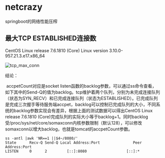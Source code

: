 # netcrazy
springboot的网络性能压榨

## 最大TCP ESTABLISHED连接数
CentOS Linux release 7.6.1810 (Core)
Linux version 3.10.0-957.21.3.e17.x86_64

![tcp_max_conn](/Users/chengmeinan/project/netcrazy/image/tcp_max_conn.png)

结论：

​	accpetCount对应是socket listen函数的backlog参数，可以通过ss命令查看，如下其中的Send-Q的值为backlog。tcp维护着两个队列，分别为未完成连接队列（状态为SYN_RECV）和已完成连接队列（状态为ESTABLISHED）。已完成队列是完成三次握手等待服务端accpet，backlog可以控制已完成队列的大小，不同系统的backlog参数实现会有差异，根据上面的测试数据可以得出CentOS Linux release 7.6.1810 (Core)完成队列的实际大小等于backlog+1。同时backlog受/proc/sys/net/core/somaxconn内核参数限制（默认128），可以修改somaxconn以增大backlog，也就是tomcat的accpetCount参数。

```
ss -antl |awk 'NR==1 ||$4~/8080/'
State      Recv-Q Send-Q Local Address:Port               Peer Address:Port              
LISTEN     0      2         [::]:8080                  [::]:*
```


